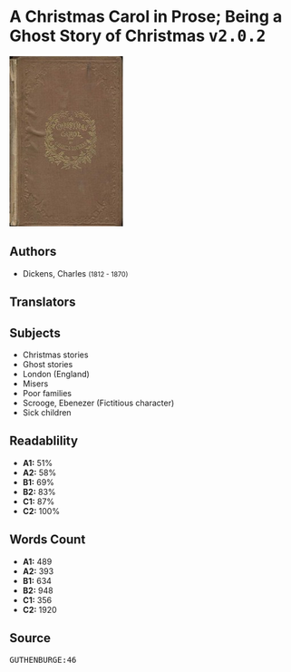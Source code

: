 # A Christmas Carol in Prose; Being a Ghost Story of Christmas <kbd>v2.0.2</kbd>

![](./cover.medium.jpg "")

## Authors


 - Dickens, Charles <small>(1812 - 1870)</small>

## Translators



## Subjects


 - Christmas stories
 - Ghost stories
 - London (England)
 - Misers
 - Poor families
 - Scrooge, Ebenezer (Fictitious character)
 - Sick children

## Readablility


 - **A1:** 51%
 - **A2:** 58%
 - **B1:** 69%
 - **B2:** 83%
 - **C1:** 87%
 - **C2:** 100%

## Words Count


 - **A1:** 489
 - **A2:** 393
 - **B1:** 634
 - **B2:** 948
 - **C1:** 356
 - **C2:** 1920

## Source


<kbd>GUTHENBURGE:46</kbd>
